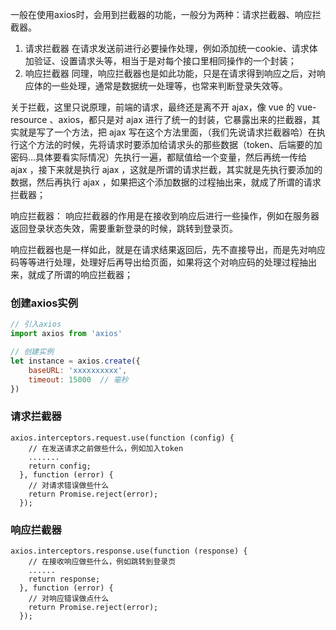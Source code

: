 一般在使用axios时，会用到拦截器的功能，一般分为两种：请求拦截器、响应拦截器。

1. 请求拦截器
    在请求发送前进行必要操作处理，例如添加统一cookie、请求体加验证、设置请求头等，相当于是对每个接口里相同操作的一个封装；
2. 响应拦截器
    同理，响应拦截器也是如此功能，只是在请求得到响应之后，对响应体的一些处理，通常是数据统一处理等，也常来判断登录失效等。



关于拦截，这里只说原理，前端的请求，最终还是离不开 ajax，像 vue 的 vue-resource 、axios，都只是对 ajax 进行了统一的封装，它暴露出来的拦截器，其实就是写了一个方法，把 ajax 写在这个方法里面，（我们先说请求拦截器哈）在执行这个方法的时候，先将请求时要添加给请求头的那些数据（token、后端要的加密码…具体要看实际情况）先执行一遍，都赋值给一个变量，然后再统一传给 ajax ，接下来就是执行 ajax ，这就是所谓的请求拦截，其实就是先执行要添加的数据，然后再执行 ajax ，如果把这个添加数据的过程抽出来，就成了所谓的请求拦截器；



响应拦截器： 响应拦截器的作用是在接收到响应后进行一些操作，例如在服务器返回登录状态失效，需要重新登录的时候，跳转到登录页。

响应拦截器也是一样如此，就是在请求结果返回后，先不直接导出，而是先对响应码等等进行处理，处理好后再导出给页面，如果将这个对响应码的处理过程抽出来，就成了所谓的响应拦截器；





### 创建axios实例

```jsx
// 引入axios
import axios from 'axios'

// 创建实例
let instance = axios.create({
    baseURL: 'xxxxxxxxxx',
    timeout: 15000  // 毫秒
})
```



### 请求拦截器

```react
axios.interceptors.request.use(function (config) {
    // 在发送请求之前做些什么，例如加入token
    .......
    return config;
  }, function (error) {
    // 对请求错误做些什么
    return Promise.reject(error);
  });
```



### 响应拦截器

```react
axios.interceptors.response.use(function (response) {
    // 在接收响应做些什么，例如跳转到登录页
    ......
    return response;
  }, function (error) {
    // 对响应错误做点什么
    return Promise.reject(error);
  });
```




